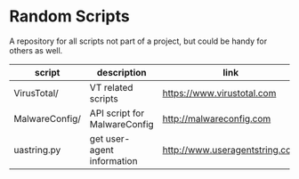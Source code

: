 # Random Scripts
A repository for all scripts not part of a project, but could be handy for others as well.

script | description | link
--- | --- | ---
VirusTotal/ | VT related scripts | https://www.virustotal.com
MalwareConfig/ | API script for MalwareConfig  | http://malwareconfig.com
uastring.py | get user-agent information | http://www.useragentstring.com

